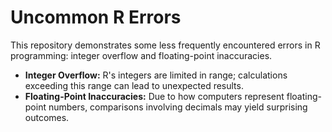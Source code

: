 # Uncommon R Errors

This repository demonstrates some less frequently encountered errors in R programming: integer overflow and floating-point inaccuracies.

* **Integer Overflow:** R's integers are limited in range; calculations exceeding this range can lead to unexpected results.
* **Floating-Point Inaccuracies:** Due to how computers represent floating-point numbers, comparisons involving decimals may yield surprising outcomes.